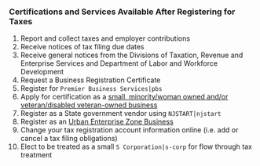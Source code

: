 ### Certifications and Services Available After Registering for Taxes

1. Report and collect taxes and employer contributions
2. Receive notices of tax filing due dates
3. Receive general notices from the Divisions of Taxation, Revenue and Enterprise Services and Department of Labor and Workforce Development
4. Request a Business Registration Certificate
5. Register for `Premier Business Services|pbs`
6. Apply for certification as a [small, minority/woman owned and/or veteran/disabled veteran-owned business](https://business.nj.gov/pages/certifications)
7. Register as a State government vendor using `NJSTART|njstart`
8. Register as an [Urban Enterprise Zone Business](https://www.state.nj.us/treasury/taxation/su_uez_over.shtml)
9. Change your tax registration account information online (i.e. add or cancel a tax filing obligations)
10. Elect to be treated as a small `S Corporation|s-corp` for flow through tax treatment
